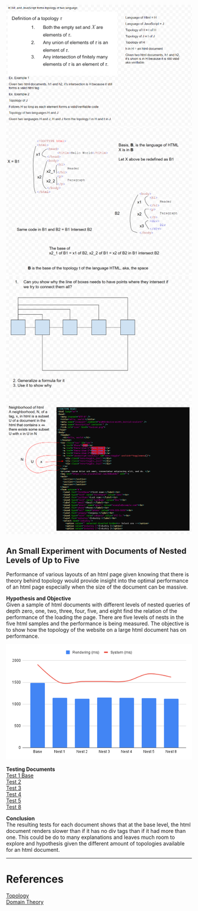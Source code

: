 ![Definitions](Resources/definitions.png)
![Base of HTML](Resources/baseofhtml.png)
![Base of HTML](Resources/questionofcircuits.png)
![Base of HTML](Resources/neighborhood.png)

## An Small Experiment with Documents of Nested Levels of Up to Five
Performance of various layouts of an html page given knowing that there is theory behind topology would provide insight into the optimal performance of an html page especially when the size of the document can be massive.

**Hypothesis and Objective**\
Given a sample of html documents with different levels of nested queries of depth zero, one, two, three, four, five, and eight find the relation of the performance of the loading the page. There are five levels of nests in the five html samples and the performance is being measured. The objective is to show how the topology of the website on a large html document has on performance.

![Results of the Chart](Resources/test01chart.png)

**Testing Documents**\
[Test 1 Base](Resources/test01nest0b.html)\
[Test 2](Resources/test01nest02.html)\
[Test 3](Resources/test01nest03.html)\
[Test 4](Resources/test01nest04.html)\
[Test 5](Resources/test01nest05.html)\
[Test 8](Resources/test01nest08.html)

**Conclusion**\
The resulting tests for each document shows that at the base level, the html document renders slower than if it has no div tags than if it had more than one. This could be do to many explanations and leaves much room to explore and hypothesis given the different amount of topologies available for an html document.

-----

# References

[Topology](https://math.ucr.edu/~res/math205B-2018/Munkres%20-%20Topology.pdf)\
[Domain Theory](https://en.wikipedia.org/wiki/Domain_theory)
